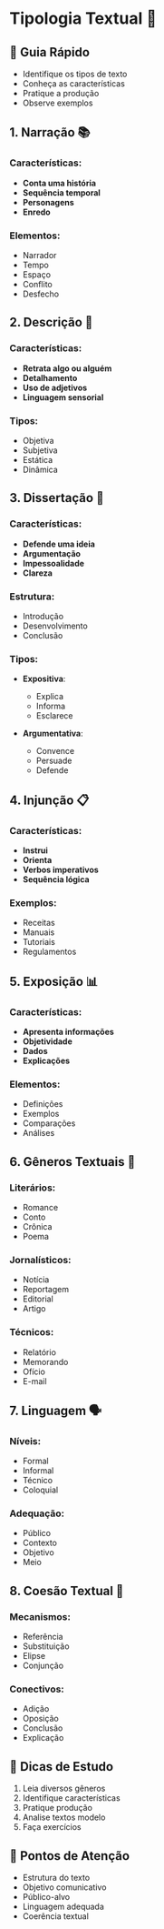 # Tipologia Textual 📝

## 🎯 Guia Rápido
- Identifique os tipos de texto
- Conheça as características
- Pratique a produção
- Observe exemplos

## 1. Narração 📚
### Características:
- **Conta uma história**
- **Sequência temporal**
- **Personagens**
- **Enredo**

### Elementos:
- Narrador
- Tempo
- Espaço
- Conflito
- Desfecho

## 2. Descrição 🎨
### Características:
- **Retrata algo ou alguém**
- **Detalhamento**
- **Uso de adjetivos**
- **Linguagem sensorial**

### Tipos:
- Objetiva
- Subjetiva
- Estática
- Dinâmica

## 3. Dissertação 💭
### Características:
- **Defende uma ideia**
- **Argumentação**
- **Impessoalidade**
- **Clareza**

### Estrutura:
- Introdução
- Desenvolvimento
- Conclusão

### Tipos:
- **Expositiva**:
  - Explica
  - Informa
  - Esclarece
  
- **Argumentativa**:
  - Convence
  - Persuade
  - Defende

## 4. Injunção 📋
### Características:
- **Instrui**
- **Orienta**
- **Verbos imperativos**
- **Sequência lógica**

### Exemplos:
- Receitas
- Manuais
- Tutoriais
- Regulamentos

## 5. Exposição 📊
### Características:
- **Apresenta informações**
- **Objetividade**
- **Dados**
- **Explicações**

### Elementos:
- Definições
- Exemplos
- Comparações
- Análises

## 6. Gêneros Textuais 📑
### Literários:
- Romance
- Conto
- Crônica
- Poema

### Jornalísticos:
- Notícia
- Reportagem
- Editorial
- Artigo

### Técnicos:
- Relatório
- Memorando
- Ofício
- E-mail

## 7. Linguagem 🗣️
### Níveis:
- Formal
- Informal
- Técnico
- Coloquial

### Adequação:
- Público
- Contexto
- Objetivo
- Meio

## 8. Coesão Textual 🔄
### Mecanismos:
- Referência
- Substituição
- Elipse
- Conjunção

### Conectivos:
- Adição
- Oposição
- Conclusão
- Explicação

## 📌 Dicas de Estudo
1. Leia diversos gêneros
2. Identifique características
3. Pratique produção
4. Analise textos modelo
5. Faça exercícios

## 🎯 Pontos de Atenção
- Estrutura do texto
- Objetivo comunicativo
- Público-alvo
- Linguagem adequada
- Coerência textual 